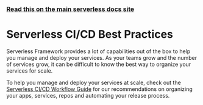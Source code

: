 <!--
title: Serverless Dashboard - CI/CD Best Practices
menuText: Best Practices
menuOrder: 9
layout: Doc
-->

<!-- DOCS-SITE-LINK:START automatically generated  -->

### [Read this on the main serverless docs site](https://serverless.com/framework/docs/guides/cicd/best-practices/)

<!-- DOCS-SITE-LINK:END -->

# Serverless CI/CD Best Practices

Serverless Framework provides a lot of capabilities out of the box to help you manage and deploy
your services. As your teams grow and the number of services grow, it can be difficult to know
the best way to organize your services for scale.

To help you manage and deploy your services at scale, check out the
[Serverless CI/CD Workflow Guide](https://serverless.com/learn/guides/cicd/) for our recommendations
on organizing your apps, services, repos and automating your release process.
